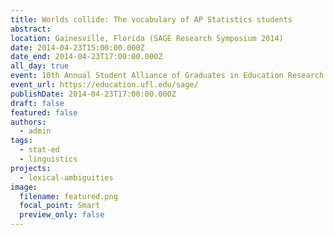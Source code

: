 ```yaml
---
title: Worlds collide: The vocabulary of AP Statistics students
abstract: 
location: Gainesville, Florida (SAGE Research Symposium 2014)
date: 2014-04-23T15:00:00.000Z
date_end: 2014-04-23T17:00:00.000Z
all_day: true
event: 10th Annual Student Alliance of Graduates in Education Research Symposium
event_url: https://education.ufl.edu/sage/
publishDate: 2014-04-23T17:00:00.000Z
draft: false
featured: false
authors:
  - admin
tags:
  - stat-ed
  - linguistics
projects:
  - lexical-ambiguities
image:
  filename: featured.png
  focal_point: Smart
  preview_only: false
---
```

